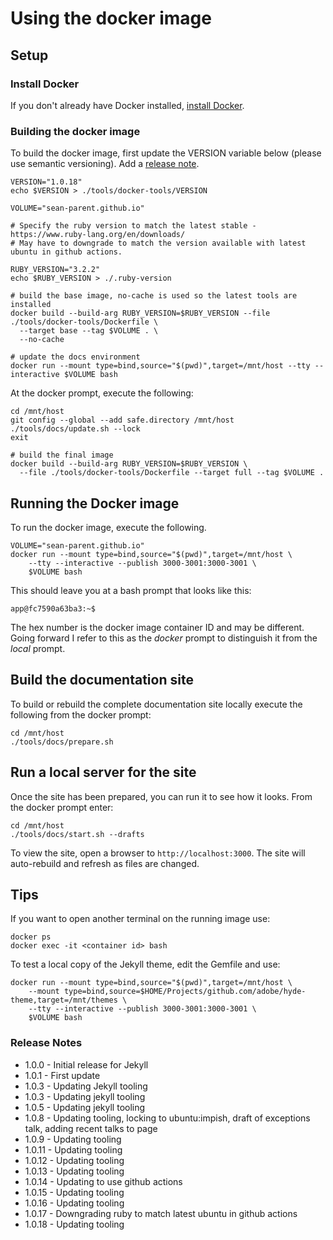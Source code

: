 # Using the docker image

## Setup

### Install Docker

If you don't already have Docker installed, [install Docker](https://docs.docker.com/get-docker/).

### Building the docker image

To build the docker image, first update the VERSION variable below (please use semantic versioning). Add a [release note](#release-notes).

```
VERSION="1.0.18"
echo $VERSION > ./tools/docker-tools/VERSION

VOLUME="sean-parent.github.io"

# Specify the ruby version to match the latest stable - https://www.ruby-lang.org/en/downloads/
# May have to downgrade to match the version available with latest ubuntu in github actions.

RUBY_VERSION="3.2.2"
echo $RUBY_VERSION > ./.ruby-version

# build the base image, no-cache is used so the latest tools are installed
docker build --build-arg RUBY_VERSION=$RUBY_VERSION --file ./tools/docker-tools/Dockerfile \
  --target base --tag $VOLUME . \
  --no-cache

# update the docs environment
docker run --mount type=bind,source="$(pwd)",target=/mnt/host --tty --interactive $VOLUME bash
```

At the docker prompt, execute the following:

```
cd /mnt/host
git config --global --add safe.directory /mnt/host
./tools/docs/update.sh --lock
exit

# build the final image
docker build --build-arg RUBY_VERSION=$RUBY_VERSION \
  --file ./tools/docker-tools/Dockerfile --target full --tag $VOLUME .
```

## Running the Docker image

To run the docker image, execute the following.

```
VOLUME="sean-parent.github.io"
docker run --mount type=bind,source="$(pwd)",target=/mnt/host \
    --tty --interactive --publish 3000-3001:3000-3001 \
    $VOLUME bash
```

This should leave you at a bash prompt that looks like this:

```
app@fc7590a63ba3:~$
```

The hex number is the docker image container ID and may be different. Going forward I refer to this as the _docker_ prompt to distinguish it from the _local_ prompt.

## Build the documentation site

To build or rebuild the complete documentation site locally execute the following from the docker prompt:

```
cd /mnt/host
./tools/docs/prepare.sh
```

## Run a local server for the site

Once the site has been prepared, you can run it to see how it looks. From the docker prompt enter:

```
cd /mnt/host
./tools/docs/start.sh --drafts
```

To view the site, open a browser to `http://localhost:3000`. The site will auto-rebuild and refresh as files are changed.

## Tips

If you want to open another terminal on the running image use:

```
docker ps
docker exec -it <container id> bash
```

To test a local copy of the Jekyll theme, edit the Gemfile and use:

```
docker run --mount type=bind,source="$(pwd)",target=/mnt/host \
    --mount type=bind,source=$HOME/Projects/github.com/adobe/hyde-theme,target=/mnt/themes \
    --tty --interactive --publish 3000-3001:3000-3001 \
    $VOLUME bash
```

### Release Notes

- 1.0.0 - Initial release for Jekyll
- 1.0.1 - First update
- 1.0.3 - Updating Jekyll tooling
- 1.0.3 - Updating jekyll tooling
- 1.0.5 - Updating jekyll tooling
- 1.0.8 - Updating tooling, locking to ubuntu:impish, draft of exceptions talk, adding recent talks to page
- 1.0.9 - Updating tooling
- 1.0.11 - Updating tooling
- 1.0.12 - Updating tooling
- 1.0.13 - Updating tooling
- 1.0.14 - Updating to use github actions
- 1.0.15 - Updating tooling
- 1.0.16 - Updating tooling
- 1.0.17 - Downgrading ruby to match latest ubuntu in github actions
- 1.0.18 - Updating tooling
